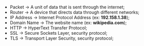 * Packet -> A unit of data that is sent through the internet;
* Router -> A device that directs data through different networks;
* IP Address -> Internet Protocol Address (ex: **192.158.1.38**);
* Domain Name -> The website name (ex: **wikipedia.com**);
* HTTP -> HyperText Transfer Protocol;
* SSL -> Secure Sockets Layer, security protocol;
* TLS -> Transport Layer Security, security protocol;
